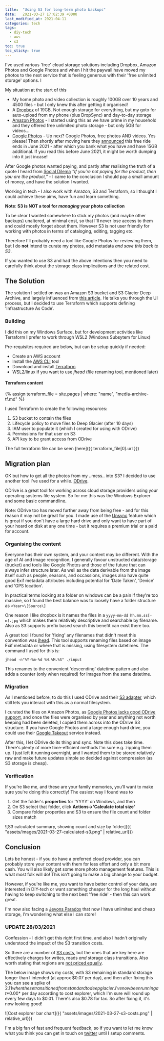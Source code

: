 ```yaml
---
title:  "Using S3 for long-term photo backups"
date:   2021-03-27 17:02:39 +0000
last_modified_at: 2021-04-11
categories: tech
tags: 
  - diy-tech
  - aws
  - s3
toc: true
toc_sticky: true
---
```

<!-- TODO *INSERT THE PLANTUML OF MY PHOTO PLAN BEFORE AND AFTER?* -->
I've used various 'free' cloud storage solutions including Dropbox, Amazon Photos and Google Photos and when I hit the paywall have moved my photos to the next service that is feeling generous with their 'free unlimited storage' options. I

My situation at the start of this
* My home photo and video collection is roughly 100GB over 10 years and 4500 files - but I only knew this after getting it organised! 
* A [Dropbox](http://dropbox.com/) of 19GB. Not enough storage for everything, but my goto for auto-upload from my phone (plus DropSync) and day-to-day storage
* [Amazon Photos](https://www.amazon.co.uk/b?ie=UTF8&node=12153286031) - I started using this as we have prime in my household  and they offered free unlimited photo storage - but only 5GB for videos...
* [Google Photos]([http://link/](https://www.google.com/photos/about/)) - Up next? Google Photos, free photos AND videos. Yes please! Then shortly after moving here they [announced]([http://link/](https://blog.google/products/photos/storage-changes/)) this free ride ends in June 2021 - after which you bank what you have and have 15GB additional. If you read this before June 2021, it might be worth dumping into it just incase!

After Google photos wanted paying, and partly after realising the truth of a quote I heard from [Social Dilema](https://en.wikipedia.org/wiki/The_Social_Dilemma) _“If you’re not paying for the product, then you are the product,”_ - I came to the conclusion I should pay a small amount of money, and have the solution I wanted.

Working in tech - I also work with Amazon, S3 and Terraform, so I thought I could achieve these aims, have fun and learn something.

**Note: S3 is NOT a tool for _managing_ your photo collection**

To be clear I wanted somewhere to stick my photos (and maybe other backups) unaltered, at minimal cost, so that I'll never lose access to them and could mostly forget about them. However S3 is not user friendly for working with photos in terms of cataloging, editing, tagging etc.

Therefore I'll probably need a tool like Google Photos for reviewing them, but I do **not** intend to curate my photos, add metadata _and save this back to S3_.

If you wanted to use S3 and had the above intentions then you need to carefully think about the storage class implications and the related cost.

## The Solution

The solution I settled on was an Amazon S3 bucket and S3 Glacier Deep Archive, and largely influenced from [this article](https://pawelgrzybek.com/my-amazon-s3-photo-backup-solution/). He talks you through the UI process, but I decided to use Terraform which supports defining  'Infrastructure As Code'.


### Building

I did this on my Windows Surface, but for development activities like Terraform I prefer to work through WSL2 (Windows Subsytem for Linux)

Pre-requisites required are below, but can be setup quickly if needed:
 - Create an AWS account
 - Install the [AWS CLI](https://aws.amazon.com/cli/) tool
 - Download and install [Terraform](https://www.terraform.io/downloads.html)
 - WSL2/linux if you want to use _jhead_ (file renaming tool, mentioned later)

#### Terraform content

{% assign terraform_file = site.pages | where: "name", "media-archive-tf.md" %}

I used Terraform to create the following resources:
1. S3 bucket to contain the files
2. Lifecycle policy to move files to Deep Glacier (after 10 days)
3. IAM user to populate it (which I created for using with ODrive)
4. Permissions for that user on S3
5. API key to be grant access from ODrive

The full terraform file can be seen [here]({{ terraform_file[0].url }})

## Migration plan

OK but how to get all the photos from my ..mess.. into S3? I decided to use another tool I've used for a while. [ODrive](http://odrive.com/).

ODrive is a great tool for working across cloud storage providers using your operating systems file system. So for me this was the Windows Explorer and some basic commandline.

Note: ODrive too has moved further away from being free - and for this reason it may not be great for you. I made use of the [Unsync](http://blog.odrive.com/blog/odrive-tips-the-power-of-unsync#:~:text=Unsync%20is%20a%20core%20feature,files%20to%20also%20exist%20locally.) feature which is great if you don't have a large hard drive and only want to have part of your hoard on disk at any one time - but it requires a premium trial or a paid for account.

### Organising the content

Everyone has their own system, and your content may be different. With the age of AI and image recognition, I generally favour unstructed data/storage (bucket) and tools like Google Photos and those of the future that can always infer structure later. As well as the data derivable from the image itself such as people, seasons, and occassions, images also have quite good Exif metadata attributes including potential for 'Date Taken', 'Device' and 'GPS location'.

In practical terms looking at a folder on windows can be a pain if they're too massive, so I found the best balance was to loosely have a folder structure as `<Year>\[Source\]`

One reason I like dropbox is it names the files in a `yyyy-mm-dd hh.mm.ss[-n].jpg` which makes them relatively descriptive and searchable by filename. Also as S3 supports prefix based search this benefit can exist there too.

A great tool I found for 'fixing' any filenames that didn't meet this convention was [jhead](https://www.sentex.ca/~mwandel/jhead/). This tool supports renaming files based on image Exif metadata or where that is missing, using filesystem datetimes. The command I used for this is:

```jhead -n"%Y-%m-%d %H.%M.%S" ./input```

This renames to the convenient 'descending' datetime pattern and also adds a counter (only when required) for images from the same datetime.

### Migration

As I mentioned before, to do this I used ODrive and their [S3 adapter](https://www.odrive.com/links/s3), which still lets you interact with this as a normal filesystem. 

I curated the files on Amazon Photos, as [Google Photos lacks good ODrive support](https://forum.odrive.com/t/google-photos-support/6728), and once the files were organised by year and anything not worth keeping  had been deleted, I copied them across into the ODrive S3 structure. If you have Google Photos and a large enough hard drive, you could use their [Google Takeout](https://takeout.google.com/settings/takeout) service instead.

After this, I let ODrive do its thing and sync. Note this does take time. There's plenty of more time-efficient methods I'm sure e.g. zipping them up. I just left it running overnight, and I wanted them to be stored relatively raw and make future updates simple so decided against compression (as S3 storage is cheap).

### Verification

If you're like me, and these are your family memories, you'll want to make sure you're doing this correctly! The easiest way I found was to 
1. Get the folder's **properties** for 'YYYY' on Windows, and then
2. On S3 select that folder, click **Actions->'Calculate total size'** 
3. Compare folder properties and S3 to ensure the file count and folder sizes match

![S3 calculated summary, showing count and size by folder]({{ "assets/images/2021-03-27-calculated-s3.png" | relative_url}})

## Conclusion

Lets be honest - if you do have a preferred cloud provider, you can probably store your content with them for less effort and only a bit more cash. You will also likely get some more photo management features. This is what most folk will do! This isn't going to make a big change to your budget.

However, if you're like me, you want to have better control of your data, are interested in DIY-tech or want something cheaper for the long haul without having to keep switching to the next best 'free ride' - then this can work great.

I'm now also facing a [Jevons Paradox](https://en.wikipedia.org/wiki/Jevons_paradox) that now I have unlimited and cheap storage, I'm wondering what else I can store! 

### UPDATE 28/03/2021 
Confession - I didn't get this right first time, and also I hadn't originally understood the impact of the S3 transition costs.

So there are a number of [S3 costs](https://aws.amazon.com/s3/pricing/), but the ones that are key here are effectively charges for writes, reads *and* storage class transitions. Also worth stating that  regions are [not priced equally](https://www.concurrencylabs.com/blog/choose-your-aws-region-wisely/).

The below image shows my costs, with S3 remaining in standard storage longer than I intended (at approx $0.07 per day), and then after fixing this you can see a spike of $2.11 when these transitioned from standard to deep glacier. I've now been running at *$0.00* per day according to cost explorer, which I'm sure will round up every few days to $0.01. There's also $0.78 for tax. So after fixing it, it's now looking good!

![Cost explorer bar chart]({{ "assets/images/2021-03-27-s3-costs.png" | relative_url}})


I'm a big fan of fast and frequent feedback, so if you want to let me know what you think you can get in touch on [twitter](https://twitter.com/matthunt1984) until I setup comments.